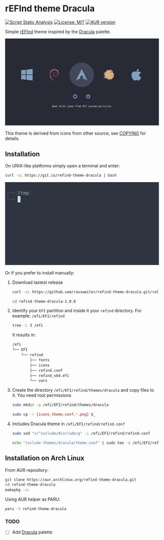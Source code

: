 # rEFInd theme Dracula
[![Script Static Analysis](https://github.com/rassweiler/refind-theme-dracula.git/actions/workflows/test.yml/badge.svg)](https://github.com/rassweiler/refind-theme-dracula.git/actions/workflows/test.yml)
[![License: MIT](https://img.shields.io/badge/License-MIT-informational.svg)](https://github.com/rassweiler/refind-theme-dracula.git/blob/master/LICENSE) [![AUR version](https://img.shields.io/aur/version/refind-theme-dracula?label=AUR)](https://aur.archlinux.org/packages/refind-theme-dracula/)

Simple [rEFInd](http://www.rodsbooks.com/refind/) theme inspired by the [Dracula](https://draculatheme.com) palette.

![refind theme dracula](samples/refind-theme-dracula.png)

This theme is derived from icons from other source; see [COPYING](https://github.com/rassweiler/refind-theme-dracula.git/blob/master/COPYING) for details.

## Installation

On UNIX-like platforms simply open a terminal and enter:

```bash
curl -sL https://git.io/refind-theme-dracula | bash
```

![install refind theme dracula](samples/refind-theme-dracula_install.gif)

Or if you prefer to install manually:

1. Download lastest release
	```bash
	curl -sL https://github.com/rassweiler/refind-theme-dracula.git/releases/download/1.0.0/refind-theme-dracula-1.0.0.tar.gz | tar xvz
	```
	```bash
	cd refind-theme-dracula-1.0.0
	```
2. Identify your `EFI` partition and inside it your `refind` directory. For example: `/efi/EFI/refind`
	```bash
	tree -L 3 /efi	
	```
	It results in:
	```bash
	/efi
	└── EFI
		└── refind
			├── fonts
			├── icons
			├── refind.conf
			├── refind_x64.efi
			└── vars
	```
  
3. Create the directory `/efi/EFI/refind/themes/dracula` and copy files to it. You need root permissions
	```bash
	sudo mkdir -p /efi/EFI/refind/themes/dracula
	```

	```bash
	sudo cp -r {icons,theme.conf,*.png} $_
	```

4. Includes Dracula theme in `/efi/EFI/refind/refind.conf`
	```bash
	sudo sed "s/^include/#include/g" -i /efi/EFI/refind/refind.conf
	```

	```bash
	echo "include themes/dracula/theme.conf" | sudo tee -a /efi/EFI/refind/refind.conf
	```

## Installation on Arch Linux

From AUR repository:
```bash
git clone https://aur.archlinux.org/refind-theme-dracula.git
cd refind-theme-dracula
makepkg -si
```

Using AUR helper as PARU:
```bash
paru -S refind-theme-dracula
```

### TODO

- [ ] Add [Dracula](https://draculatheme.com/contribute) palette
